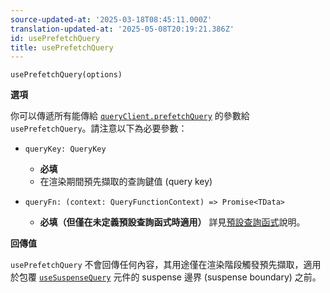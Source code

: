 ```yaml
---
source-updated-at: '2025-03-18T08:45:11.000Z'
translation-updated-at: '2025-05-08T20:19:21.386Z'
id: usePrefetchQuery
title: usePrefetchQuery
---
```


```tsx
usePrefetchQuery(options)
```

**選項**

你可以傳遞所有能傳給 [`queryClient.prefetchQuery`](../../../reference/QueryClient.md#queryclientprefetchquery) 的參數給 `usePrefetchQuery`。請注意以下為必要參數：

- `queryKey: QueryKey`

  - **必填**
  - 在渲染期間預先擷取的查詢鍵值 (query key)

- `queryFn: (context: QueryFunctionContext) => Promise<TData>`
  - **必填（但僅在未定義預設查詢函式時適用）** 詳見[預設查詢函式](../guides/default-query-function.md)說明。

**回傳值**

`usePrefetchQuery` 不會回傳任何內容，其用途僅在渲染階段觸發預先擷取，適用於包覆 [`useSuspenseQuery`](../reference/useSuspenseQuery.md) 元件的 suspense 邊界 (suspense boundary) 之前。
